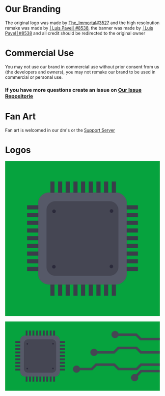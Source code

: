 # Our Branding

The original logo was made by [The_Immortal#3527](https://github.com/Immortal-3527) and the high resoloution remake was made by [│Luis Pavel│#8538](https://github.com/LuisPavelA), the banner was made by [│Luis Pavel│#8538](https://github.com/LuisPavelA) and all credit should be redirected to the original owner
# Commercial Use

You may not use our brand in commercial use without prior consent from us (the developers and owners), you may not remake our brand to be used in commercial or personal use.

### If you have more questions create an issue on [Our Issue Repositorie](https://github.com/Cache-Bot/Cache-Branding)

# Fan Art

Fan art is welcomed in our dm's or the [Support Server](https://discord.gg/uNKfBdQHUx)

# Logos


![High Res](https://github.com/Cache-Bot/Cache-Branding/blob/main/Cache%20High%20Res.png)

![Banner](https://github.com/Cache-Bot/Cache-Branding/blob/main/Cache%20Banner.png)
